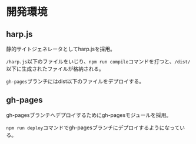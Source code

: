# 開発環境
## harp.js
静的サイトジェネレータとしてharp.jsを採用。

`/harp.js`以下のファイルをいじり、`npm run compile`コマンドを打つと、`/dist/`以下に生成されたファイルが格納される。

`gh-pages`ブランチにはdist以下のファイルをデプロイする。

## gh-pages
gh-pagesブランチへデプロイするためにgh-pagesモジュールを採用。

`npm run deploy`コマンドでgh-pagesブランチにデプロイするようになっている。
